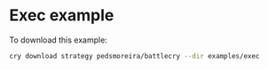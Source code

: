 # Exec example

To download this example:

```bash
cry download strategy pedsmoreira/battlecry --dir examples/exec
```
